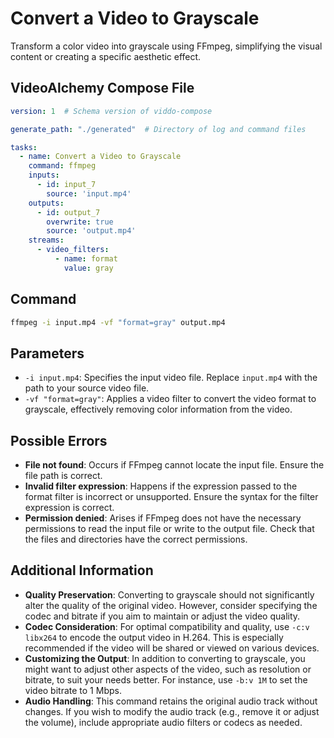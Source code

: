 # Convert a Video to Grayscale

Transform a color video into grayscale using FFmpeg, simplifying the visual content or creating a specific aesthetic effect.

## VideoAlchemy Compose File

```yaml
version: 1  # Schema version of viddo-compose

generate_path: "./generated"  # Directory of log and command files

tasks:
  - name: Convert a Video to Grayscale
    command: ffmpeg
    inputs:
      - id: input_7
        source: 'input.mp4'
    outputs:
      - id: output_7
        overwrite: true
        source: 'output.mp4'
    streams:
      - video_filters:
          - name: format
            value: gray
```

## Command

```bash
ffmpeg -i input.mp4 -vf "format=gray" output.mp4
```


## Parameters

- `-i input.mp4`: Specifies the input video file. Replace `input.mp4` with the path to your source video file.
- `-vf "format=gray"`: Applies a video filter to convert the video format to grayscale, effectively removing color information from the video.

## Possible Errors

- **File not found**: Occurs if FFmpeg cannot locate the input file. Ensure the file path is correct.
- **Invalid filter expression**: Happens if the expression passed to the format filter is incorrect or unsupported. Ensure the syntax for the filter expression is correct.
- **Permission denied**: Arises if FFmpeg does not have the necessary permissions to read the input file or write to the output file. Check that the files and directories have the correct permissions.

## Additional Information

- **Quality Preservation**: Converting to grayscale should not significantly alter the quality of the original video. However, consider specifying the codec and bitrate if you aim to maintain or adjust the video quality.
- **Codec Consideration**: For optimal compatibility and quality, use `-c:v libx264` to encode the output video in H.264. This is especially recommended if the video will be shared or viewed on various devices.
- **Customizing the Output**: In addition to converting to grayscale, you might want to adjust other aspects of the video, such as resolution or bitrate, to suit your needs better. For instance, use `-b:v 1M` to set the video bitrate to 1 Mbps.
- **Audio Handling**: This command retains the original audio track without changes. If you wish to modify the audio track (e.g., remove it or adjust the volume), include appropriate audio filters or codecs as needed.
